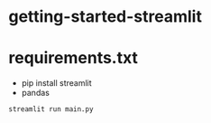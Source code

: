 # getting-started-streamlit

# requirements.txt

- pip install streamlit
- pandas

`streamlit run main.py`

